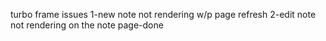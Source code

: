 turbo frame issues 
1-new note not rendering w/p page refresh
2-edit note not rendering on the note page-done
